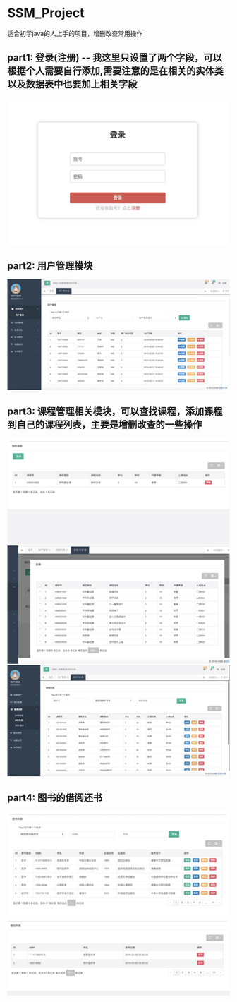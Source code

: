 # SSM_Project

适合初学java的人上手的项目，增删改查常用操作
## part1: 登录(注册) -- 我这里只设置了两个字段，可以根据个人需要自行添加,需要注意的是在相关的实体类以及数据表中也要加上相关字段

<img src="https://github.com/chen1code/SSM_Project/blob/master/image/login.png" width="700px">

## part2: 用户管理模块

![Image text](https://github.com/chen1code/SSM_Project/blob/master/image/user.png)

## part3: 课程管理相关模块，可以查找课程，添加课程到自己的课程列表，主要是增删改查的一些操作

![Image text](https://github.com/chen1code/SSM_Project/blob/master/image/curri_list.png)
![Image text](https://github.com/chen1code/SSM_Project/blob/master/image/choose_curri.png)
![Image text](https://github.com/chen1code/SSM_Project/blob/master/image/curriculum.png)

## part4: 图书的借阅还书

![Image text](https://github.com/chen1code/SSM_Project/blob/master/image/borrow_book.png)
![Image text](https://github.com/chen1code/SSM_Project/blob/master/image/return_book.png)
